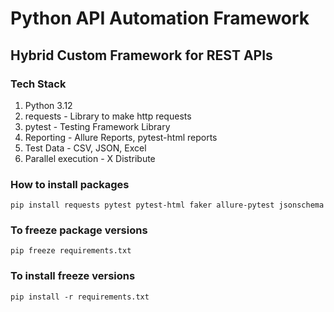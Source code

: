 # Python API Automation Framework

## Hybrid Custom Framework for REST APIs

### Tech Stack
1. Python 3.12
2. requests - Library to make http requests
3. pytest - Testing Framework Library
4. Reporting - Allure Reports, pytest-html reports
5. Test Data - CSV, JSON, Excel
6. Parallel execution - X Distribute

### How to install packages
```pip install requests pytest pytest-html faker allure-pytest jsonschema```

### To freeze package versions
```pip freeze requirements.txt```

### To install freeze versions 
```pip install -r requirements.txt```

